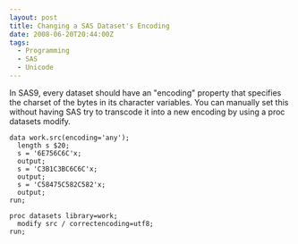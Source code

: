```yaml
---
layout: post
title: Changing a SAS Dataset's Encoding
date: 2008-06-20T20:44:00Z
tags:
  - Programming
  - SAS
  - Unicode
---
```


In SAS9, every dataset should have an "encoding" property that specifies the charset of the bytes in its character variables. You can manually set this without having SAS try to transcode it into a new encoding by using a proc datasets modify.

```sas
data work.src(encoding='any');
  length s $20;
  s = '6E756C6C'x;
  output;
  s = 'C3B1C3BC6C6C'x;
  output;
  s = 'C58475C582C582'x;
  output;
run;

proc datasets library=work;
  modify src / correctencoding=utf8;
run;
```
